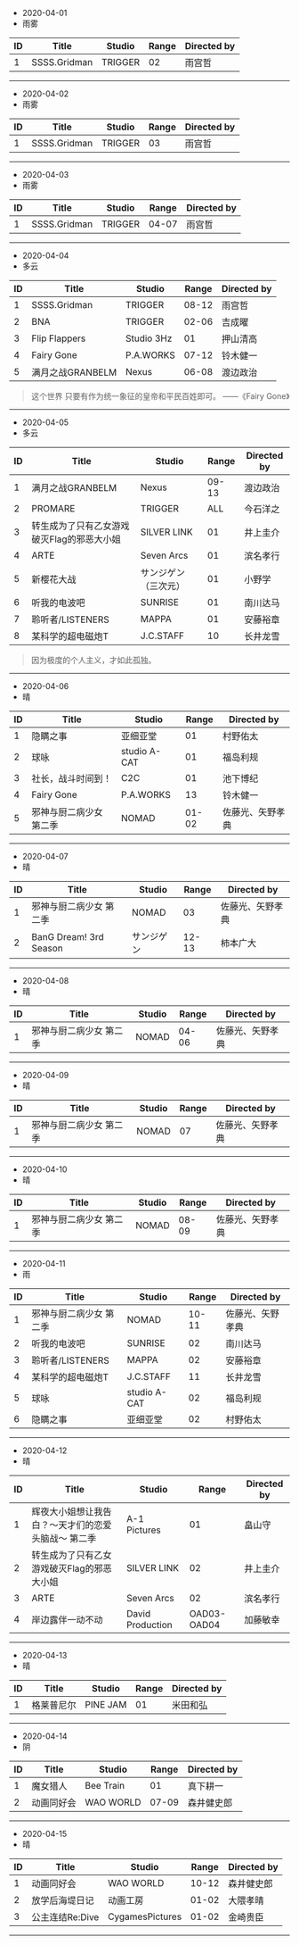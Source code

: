 - 2020-04-01
- 雨雾


ID|Title|Studio|Range|Directed by
---|---|---|---|---
1|SSSS.Gridman|TRIGGER|02|雨宫哲|

> 

---
- 2020-04-02
- 雨雾


ID|Title|Studio|Range|Directed by
---|---|---|---|---
1|SSSS.Gridman|TRIGGER|03|雨宫哲|

> 

---
- 2020-04-03
- 雨雾


ID|Title|Studio|Range|Directed by
---|---|---|---|---
1|SSSS.Gridman|TRIGGER|04-07|雨宫哲|

> 

---
- 2020-04-04
- 多云


ID|Title|Studio|Range|Directed by
---|---|---|---|---
1|SSSS.Gridman|TRIGGER|08-12|雨宫哲|
2|BNA|TRIGGER|02-06|吉成曜|
3|Flip Flappers|Studio 3Hz|01|押山清高|
4|Fairy Gone|P.A.WORKS|07-12|铃木健一
5|满月之战GRANBELM|Nexus|06-08|渡边政治


> 这个世界 只要有作为统一象征的皇帝和平民百姓即可。 ——《Fairy Gone》

---

- 2020-04-05
- 多云


ID|Title|Studio|Range|Directed by
---|---|---|---|---
1|满月之战GRANBELM|Nexus|09-13|渡边政治|
2|PROMARE|TRIGGER|ALL|今石洋之|
3|转生成为了只有乙女游戏破灭Flag的邪恶大小姐|SILVER LINK|01|井上圭介
4|ARTE|Seven Arcs|01|滨名孝行
5|新樱花大战|サンジゲン（三次元）|01|小野学
6|听我的电波吧|SUNRISE|01|南川达马|
7|聆听者/LISTENERS|MAPPA|01|安藤裕章|
8|某科学的超电磁炮T|J.C.STAFF|10|长井龙雪|

> 因为极度的个人主义，才如此孤独。

---

- 2020-04-06
- 晴


ID|Title|Studio|Range|Directed by
---|---|---|---|---
1|隐瞒之事|亚细亚堂|01|村野佑太|
2|球咏|studio A-CAT|01|福岛利规|
3|社长，战斗时间到！|C2C|01|池下博纪|
4|Fairy Gone|P.A.WORKS|13|铃木健一|
5|邪神与厨二病少女 第二季|NOMAD|01-02|佐藤光、矢野孝典

>

---

- 2020-04-07
- 晴

ID|Title|Studio|Range|Directed by
---|---|---|---|---
1|邪神与厨二病少女 第二季|NOMAD|03|佐藤光、矢野孝典
2|BanG Dream! 3rd Season|サンジゲン|12-13|柿本广大|

>

---

- 2020-04-08
- 晴

ID|Title|Studio|Range|Directed by
---|---|---|---|---
1|邪神与厨二病少女 第二季|NOMAD|04-06|佐藤光、矢野孝典

>

---

- 2020-04-09
- 晴

ID|Title|Studio|Range|Directed by
---|---|---|---|---
1|邪神与厨二病少女 第二季|NOMAD|07|佐藤光、矢野孝典

>

---

- 2020-04-10
- 晴

ID|Title|Studio|Range|Directed by
---|---|---|---|---
1|邪神与厨二病少女 第二季|NOMAD|08-09|佐藤光、矢野孝典

>

---

- 2020-04-11
- 雨

ID|Title|Studio|Range|Directed by
---|---|---|---|---
1|邪神与厨二病少女 第二季|NOMAD|10-11|佐藤光、矢野孝典
2|听我的电波吧|SUNRISE|02|南川达马|
3|聆听者/LISTENERS|MAPPA|02|安藤裕章|
4|某科学的超电磁炮T|J.C.STAFF|11|长井龙雪|
5|球咏|studio A-CAT|02|福岛利规|
6|隐瞒之事|亚细亚堂|02|村野佑太|

>

---

- 2020-04-12
- 晴

ID|Title|Studio|Range|Directed by
---|---|---|---|---
1|辉夜大小姐想让我告白？～天才们的恋爱头脑战～ 第二季|A-1 Pictures|01|畠山守|
2|转生成为了只有乙女游戏破灭Flag的邪恶大小姐|SILVER LINK|02|井上圭介
3|ARTE|Seven Arcs|02|滨名孝行
4|岸边露伴一动不动|David Production|OAD03-OAD04|加藤敏幸|

>

---
- 2020-04-13
- 晴

ID|Title|Studio|Range|Directed by
---|---|---|---|---
1|格莱普尼尔|PINE JAM|01|米田和弘|

>

---
- 2020-04-14
- 阴

ID|Title|Studio|Range|Directed by
---|---|---|---|---
1|魔女猎人|Bee Train|01|真下耕一|
2|动画同好会|WAO WORLD|07-09|森井健史郎|


>

---
- 2020-04-15
- 晴

ID|Title|Studio|Range|Directed by
---|---|---|---|---
1|动画同好会|WAO WORLD|10-12|森井健史郎|
2|放学后海堤日记|动画工房|01-02|大隈孝晴|
3|公主连结Re:Dive|CygamesPictures|01-02|金崎贵臣|


>

---
